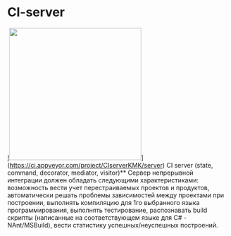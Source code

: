 # CI-server  
[!<image src="https://ci.appveyor.com/api/projects/status/32r7s2skrgm9ubva?svg=true" width="300">](https://ci.appveyor.com/api/projects/status/github/CI-SERVER/SERVER "Title")](https://ci.appveyor.com/project/CIserverKMK/server) 
CI server (state, command, decorator, mediator, visitor)** Сервер непрерывной интеграции должен обладать следующими характеристиками: возможность вести учет перестраиваемых проектов и продуктов, автоматически решать проблемы зависимостей между проектами при построении, выполнять компиляцию для 1го выбранного языка программирования, выполнять тестирование, распознавать build скрипты (написанные на соответствующем языке для C# - NAnt/MSBuild), вести статистику успешных/неуспешных построений.
